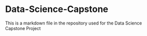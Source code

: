 # Data-Science-Capstone

This is a markdown file in the repository used for the Data Science Capstone Project
